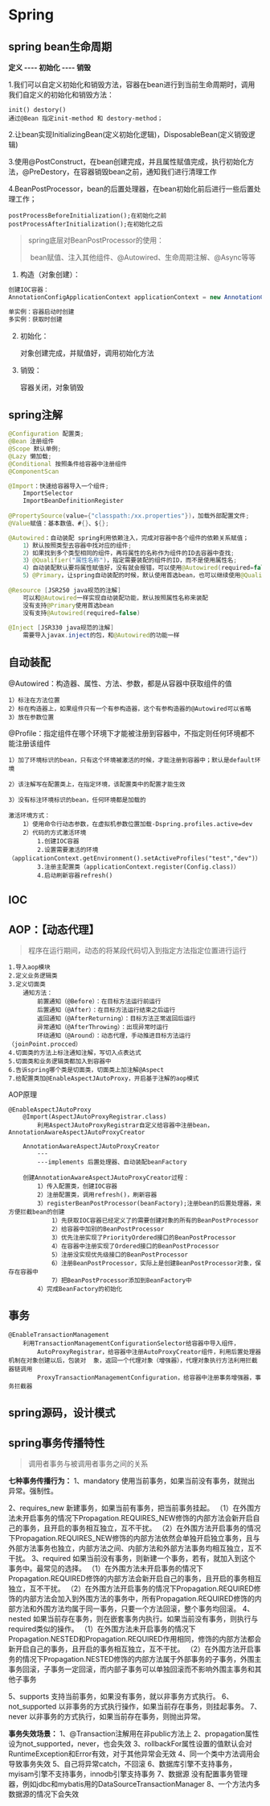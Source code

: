 # Spring

## spring bean生命周期

**定义 ---- 初始化 ---- 销毁**

1.我们可以自定义初始化和销毁方法，容器在bean进行到当前生命周期时，调用我们自定义的初始化和销毁方法：

	init() destory()
	通过@Bean 指定init-method 和 destory-method；

2.让bean实现InitializingBean(定义初始化逻辑)，DisposableBean(定义销毁逻辑)

3.使用@PostConstruct，在bean创建完成，并且属性赋值完成，执行初始化方法，@PreDestory，在容器销毁bean之前，通知我们进行清理工作

4.BeanPostProcessor，bean的后置处理器，在bean初始化前后进行一些后置处理工作；

	postProcessBeforeInitialization();在初始化之前
	postProcessAfterInitialization();在初始化之后

> spring底层对BeanPostProcessor的使用：
>
> ​	bean赋值、注入其他组件、@Autowired、生命周期注解、@Async等等

1) 构造（对象创建）：

```java
创建IOC容器：
AnnotationConfigApplicationContext applicationContext = new AnnotationConfigApplicationContext(配置类.class);

单实例：容器启动时创建
多实例：获取时创建
```

2) 初始化：

	对象创建完成，并赋值好，调用初始化方法

3) 销毁：

	容器关闭，对象销毁

## spring注解
```java
@Configuration 配置类;
@Bean 注册组件
@Scope 默认单例;
@Lazy 懒加载;
@Conditional 按照条件给容器中注册组件
@ComponentScan

@Import：快速给容器导入一个组件;
	ImportSelector
	ImportBeanDefinitionRegister
	
@PropertySource(value={"classpath:/xx.properties"})，加载外部配置文件;
@Value赋值：基本数值、#{}、${};

@Autowired：自动装配 spring利用依赖注入，完成对容器中各个组件的依赖关系赋值；
	1）默认按照类型去容器中找对应的组件;
	2）如果找到多个类型相同的组件，再将属性的名称作为组件的ID去容器中查找;
	3）@Qualifier("属性名称")，指定需要装配的组件的ID，而不是使用属性名;
	4）自动装配默认要将属性赋值好，没有就会报错，可以使用@Autowired(required=false);
	5）@Primary，让spring自动装配的时候，默认使用首选bean，也可以继续使用@Qualifier指定装配
	
@Resource [JSR250 java规范的注解]
	可以和@Autowired一样实现自动装配功能，默认按照属性名称来装配
	没有支持@Primary使用首选bean
	没有支持@Autowired(required=false)
        
@Inject [JSR330 java规范的注解]
	需要导入javax.inject的包，和@Autowired的功能一样
```


## 自动装配	

@Autowired：构造器、属性、方法、参数，都是从容器中获取组件的值

	1）标注在方法位置
	2）标在构造器上，如果组件只有一个有参构造器，这个有参构造器的@Autowired可以省略
	3）放在参数位置

@Profile：指定组件在哪个环境下才能被注册到容器中，不指定则任何环境都不能注册该组件

	1）加了环境标识的bean，只有这个环境被激活的时候，才能注册到容器中；默认是default环境
	
	2）该注解写在配置类上，在指定环境，该配置类中的配置才能生效
	
	3）没有标注环境标识的bean，任何环境都是加载的
	
	激活环境方式：
		1）使用命令行动态参数，在虚拟机参数位置加载-Dspring.profiles.active=dev
		2）代码的方式激活环境 		
			1.创建IOC容器
			2.设置需要激活的环境（applicationContext.getEnvironment().setActiveProfiles("test","dev")）
			3.注册主配置类（applicationContext.register(Config.class)）
			4.启动刷新容器refresh()

## IOC

## AOP：【动态代理】

> 程序在运行期间，动态的将某段代码切入到指定方法指定位置进行运行

	1.导入aop模块
	2.定义业务逻辑类
	3.定义切面类
		通知方法：
			前置通知（@Before）：在目标方法运行前运行
			后置通知（@After）：在目标方法运行结束之后运行
			返回通知（@AfterReturning）：目标方法正常返回后运行
			异常通知（@AfterThrowing）：出现异常时运行
			环绕通知（@Around）：动态代理，手动推进目标方法运行（joinPoint.procced）
	4.切面类的方法上标注通知注解，写切入点表达式
	5.切面类和业务逻辑类都加入到容器中
	6.告诉spring哪个类是切面类，切面类上加注解@Aspect
	7.给配置类加@EnableAspectJAutoProxy，开启基于注解的aop模式

AOP原理

	@EnableAspectJAutoProxy
		@Import(AspectJAutoProxyRegistrar.class)
			利用AspectJAutoProxyRegistrar自定义给容器中注册bean，AnnotationAwareAspectJAutoProxyCreator
			
		AnnotationAwareAspectJAutoProxyCreator
			---
			---implements 后置处理器、自动装配beanFactory
			
	    创建AnnotationAwareAspectJAutoProxyCreator过程：
	        1）传入配置类，创建IOC容器
	        2）注册配置类，调用refresh()，刷新容器
	        3）registerBeanPostProcessor(beanFactory);注册bean的后置处理器，来方便拦截bean的创建
	            1）先获取IOC容器已经定义了的需要创建对象的所有的BeanPostProcessor
	            2）给容器中加别的BeanPostProcessor
	            3）优先注册实现了PriorityOrdered接口的BeanPostProcessor
	            4）在容器中注册实现了Ordered接口的BeanPostProcessor
	            5）注册没实现优先级接口的BeanPostProcessor
	            6）注册BeanPostProcessor，实际上是创建BeanPostProcessor对象，保存在容器中
	            7）把BeanPostProcessor添加到BeanFactory中
	        4）完成BeanFactory的初始化

## 事务

	@EnableTransactionManagement
		利用TransactionManagementConfigurationSelector给容器中导入组件，
			AutoProxyRegistrar，给容器中注册AutoProxyCreator组件，利用后置处理器机制在对象创建以后，包装对  象，返回一个代理对象（增强器），代理对象执行方法利用拦截器链调用
			ProxyTransactionManagementConfiguration，给容器中注册事务增强器，事务拦截器

## spring源码，设计模式



## spring事务传播特性

> 调用者事务与被调用者事务之间的关系

**七种事务传播行为：**
1、mandatory        使用当前事务，如果当前没有事务，就抛出异常。强制性。

2、requires_new     新建事务，如果当前有事务，把当前事务挂起。
					（1）在外围方法未开启事务的情况下Propagation.REQUIRES_NEW修饰的内部方法会新开启自己的事务，且开启的事务相互独立，互不干扰。
					（2）在外围方法开启事务的情况下Propagation.REQUIRES_NEW修饰的内部方法依然会单独开启独立事务，且与外部方法事务也独立，内部方法之间、内部方法和外部方法事务均相互独立，互不干扰。
3、required         如果当前没有事务，则新建一个事务，若有，就加入到这个事务中。最常见的选择。
					（1）在外围方法未开启事务的情况下Propagation.REQUIRED修饰的内部方法会新开启自己的事务，且开启的事务相互独立，互不干扰。
					（2）在外围方法开启事务的情况下Propagation.REQUIRED修饰的内部方法会加入到外围方法的事务中，所有Propagation.REQUIRED修饰的内部方法和外围方法均属于同一事务，只要一个方法回滚，整个事务均回滚。
4、nested           如果当前存在事务，则在嵌套事务内执行。如果当前没有事务，则执行与required类似的操作。
					（1）在外围方法未开启事务的情况下Propagation.NESTED和Propagation.REQUIRED作用相同，修饰的内部方法都会新开启自己的事务，且开启的事务相互独立，互不干扰。
					（2）在外围方法开启事务的情况下Propagation.NESTED修饰的内部方法属于外部事务的子事务，外围主事务回滚，子事务一定回滚，而内部子事务可以单独回滚而不影响外围主事务和其他子事务

5、supports         支持当前事务，如果没有事务，就以非事务方式执行。
6、not_supported    以非事务的方式执行操作，如果当前存在事务，则挂起事务。
7、never            以非事务的方式执行，如果当前存在事务，则抛出异常。

**事务失效场景：**
1、@Transaction注解用在非public方法上
2、propagation属性设为not_supported，never，也会失效
3、rollbackFor属性设置的值默认会对RuntimeException和Error有效，对于其他异常会无效
4、同一个类中方法调用会导致事务失效
5、自己将异常catch，不回滚
6、数据库引擎不支持事务，myisam引擎不支持事务，innodb引擎支持事务
7、数据源 没有配置事务管理器，例如jdbc和mybatis用的DataSourceTransactionManager
8、一个方法内多数据源的情况下会失效